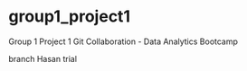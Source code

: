 # group1_project1
Group 1 Project 1 Git Collaboration - Data Analytics Bootcamp

branch Hasan trial
